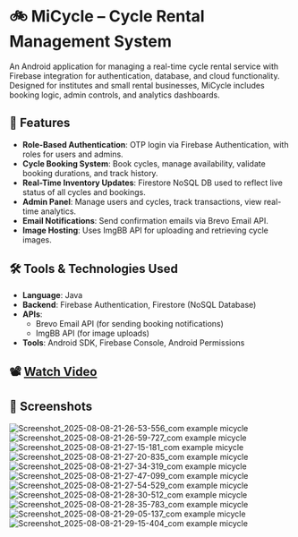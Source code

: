 # 🚲 MiCycle – Cycle Rental Management System

An Android application for managing a real-time cycle rental service with Firebase integration for authentication, database, and cloud functionality. Designed for institutes and small rental businesses, MiCycle includes booking logic, admin controls, and analytics dashboards.

## 🚀 Features

- **Role-Based Authentication**: OTP login via Firebase Authentication, with roles for users and admins.
- **Cycle Booking System**: Book cycles, manage availability, validate booking durations, and track history.
- **Real-Time Inventory Updates**: Firestore NoSQL DB used to reflect live status of all cycles and bookings.
- **Admin Panel**: Manage users and cycles, track transactions, view real-time analytics.
- **Email Notifications**: Send confirmation emails via Brevo Email API.
- **Image Hosting**: Uses ImgBB API for uploading and retrieving cycle images.

## 🛠️ Tools & Technologies Used

- **Language**: Java
- **Backend**: Firebase Authentication, Firestore (NoSQL Database)
- **APIs**:
  - Brevo Email API (for sending booking notifications)
  - ImgBB API (for image uploads)
- **Tools**: Android SDK, Firebase Console, Android Permissions

## 📽️ [Watch Video](https://www.youtube.com/shorts/UtsIrZJKk1E)

## 📸 Screenshots

![Screenshot_2025-08-08-21-26-53-556_com example micycle](https://github.com/user-attachments/assets/4606ee67-317b-42dd-9e08-cc9e55306a4a)
![Screenshot_2025-08-08-21-26-59-727_com example micycle](https://github.com/user-attachments/assets/e36cd37e-6417-47a1-9dc4-32b9785f7608)
![Screenshot_2025-08-08-21-27-15-181_com example micycle](https://github.com/user-attachments/assets/32ff06d6-7533-4027-a219-099a0f3aa2bd)
![Screenshot_2025-08-08-21-27-20-835_com example micycle](https://github.com/user-attachments/assets/4d5d182e-433c-4d27-8651-43a42333bd5b)
![Screenshot_2025-08-08-21-27-34-319_com example micycle](https://github.com/user-attachments/assets/80a6448c-253a-46dc-8024-ed4aede61c7d)
![Screenshot_2025-08-08-21-27-47-099_com example micycle](https://github.com/user-attachments/assets/66a1376b-586c-4205-a60c-9dc7efab34a4)
![Screenshot_2025-08-08-21-27-54-529_com example micycle](https://github.com/user-attachments/assets/c6f3bb9c-9be8-4924-aa98-a9b406f22dc5)
![Screenshot_2025-08-08-21-28-30-512_com example micycle](https://github.com/user-attachments/assets/168e10f6-d63d-476f-a7b6-4696881789e2)
![Screenshot_2025-08-08-21-28-35-783_com example micycle](https://github.com/user-attachments/assets/f7143cae-8d12-4448-888d-4543d93aad77)
![Screenshot_2025-08-08-21-29-05-137_com example micycle](https://github.com/user-attachments/assets/6912b2cd-a99a-415e-8f9b-cfc5440d60c0)
![Screenshot_2025-08-08-21-29-15-404_com example micycle](https://github.com/user-attachments/assets/153027a1-b71f-4ea2-ad73-679932adc0ed)













